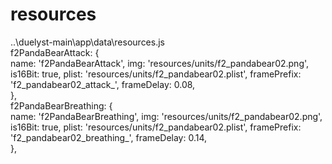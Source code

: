 # resources


..\duelyst-main\app\data\resources.js  
  f2PandaBearAttack: {  
    name: 'f2PandaBearAttack', img: 'resources/units/f2_pandabear02.png', is16Bit: true, plist: 'resources/units/f2_pandabear02.plist', framePrefix:   'f2_pandabear02_attack_', frameDelay: 0.08,  
  },  
  f2PandaBearBreathing: {  
    name: 'f2PandaBearBreathing', img: 'resources/units/f2_pandabear02.png', is16Bit: true, plist: 'resources/units/f2_pandabear02.plist', framePrefix:   'f2_pandabear02_breathing_', frameDelay: 0.14,  
  },  


